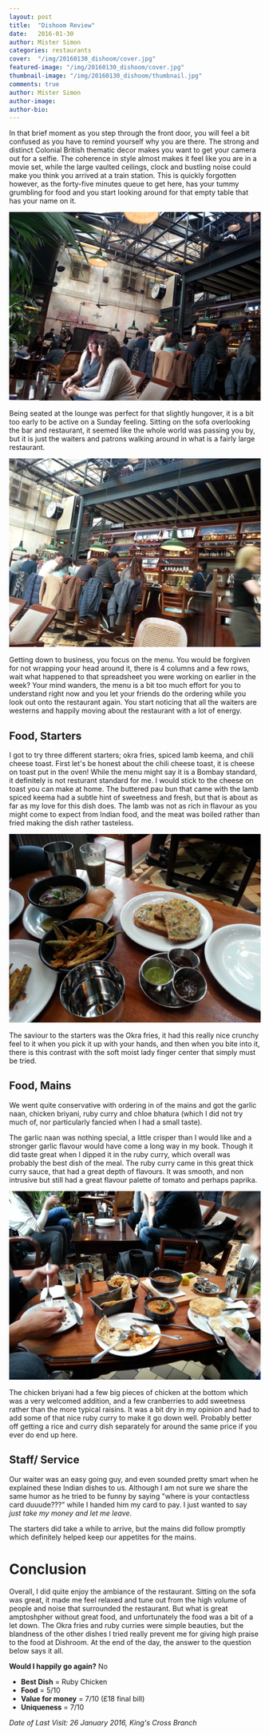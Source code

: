 ```yaml
---
layout: post
title:  "Dishoom Review"
date:   2016-01-30
author: Mister Simon
categories: restaurants
cover:  "/img/20160130_dishoom/cover.jpg"
featured-image: "/img/20160130_dishoom/cover.jpg"
thumbnail-image: "/img/20160130_dishoom/thumbnail.jpg"
comments: true
author: Mister Simon
author-image: 
author-bio: 
---
```


In that brief moment as you step through the front door, you will feel a bit confused as you have to remind yourself why you are there. The strong and distinct Colonial British thematic decor  makes you want to get your camera out for a selfie. The coherence in style almost makes it feel like you are in a movie set, while the large vaulted ceilings, clock and bustling noise could make you think you arrived at a train station. This is quickly forgotten however, as the forty-five minutes queue to get here, has your tummy grumbling for food and you start looking around for that empty table that has your name on it.

<a href="/img/20160130_dishoom/decor1.jpg" data-lightbox="decor" data-title="Decor at dishoom">
   <img src="/img/20160130_dishoom/decor1.jpg" title="Decor at dishoom" alt="Decor at Dishoom">
</a>


Being seated at the lounge was perfect for that slightly hungover, it is a bit too early to be active on a Sunday feeling. Sitting on the sofa overlooking the bar and restaurant, it seemed like the whole world was passing you by, but it is just the waiters and patrons walking around in what is a fairly large restaurant. 

<a href="/img/20160130_dishoom/decor2.jpg" data-lightbox="decor" data-title="Decor at dishoom">
   <img src="/img/20160130_dishoom/decor2.jpg" title="Decor at dishoom" alt="Decor at Dishoom">
</a>

Getting down to business, you focus on the menu. You would be forgiven for not wrapping your head around it, there is 4 columns and a few rows, wait what happened to that spreadsheet you were working on earlier in the week? Your mind wanders, the menu is a bit too much effort for you to understand right now and you let your friends do the ordering while you look out onto the restaurant again. You start noticing that all the waiters are westerns and happily moving about the restaurant with a lot of energy. 

## Food, Starters

I got to try three different starters; okra fries, spiced lamb keema, and chili cheese toast. First let's be honest about the chili cheese toast, it is cheese on toast put in the oven! While the menu might say it is a Bombay standard, it definitely is not resturant standard for me. I would stick to the cheese on toast you can make at home. The buttered pau bun that came with the lamb spiced keema had a subtle hint of sweetness and fresh, but that is about as far as my love for this dish does. The lamb was not as rich in flavour as you might come to expect from Indian food, and the meat was boiled rather than fried making the dish rather tasteless.

<a href="/img/20160130_dishoom/starters.jpg" data-lightbox="food" data-title="starters at dishoom">
   <img src="/img/20160130_dishoom/starters.jpg" title="starters at dishoom" alt="starters">
</a>

The saviour to the starters was the Okra fries, it had this really nice crunchy feel to it when you pick it up with your hands, and then when you bite into it, there is this contrast with the soft moist lady finger center that simply must be tried. 


## Food, Mains
We went quite conservative with ordering in of the mains and got the garlic naan, chicken briyani, ruby curry and chloe bhatura (which I did not try much of, nor particularly fancied when I had a small taste).

The garlic naan was nothing special, a little crisper than I would like and a stronger garlic flavour would have come a long way in my book. Though it did taste great when I dipped it in the ruby curry, which overall was probably the best dish of the meal. The ruby curry came in this great thick curry sauce, that had a great depth of flavours. It was smooth, and non intrusive but still had a great flavour palette of tomato and perhaps paprika.  


<a href="/img/20160130_dishoom/mains.jpg" data-lightbox="food" data-title="mains at dishoom">
   <img src="/img/20160130_dishoom/mains.jpg" title="mains at dishoom" alt="mains">
</a>

The chicken briyani had a few big pieces of chicken at the bottom which was a very welcomed addition, and a few cranberries to add sweetness rather than the more typical raisins. It was a bit dry in my opinion and had to add some of that nice ruby curry to make it go down well. Probably better off getting a rice and curry dish separately for around the same price if you ever do end up here. 

## Staff/ Service
Our waiter was an easy going guy, and even sounded pretty smart when he explained these Indian dishes to us. Although I am not sure we share the same humor as he tried to be funny by saying "where is your contactless card duuude???" while I handed him my card to pay. I just wanted to say _just take my money and let me leave_.

The starters did take a while to arrive, but the mains did follow promptly which definitely helped keep our appetites for the mains.

# Conclusion
Overall, I did quite enjoy the ambiance of the restaurant. Sitting on the sofa was great, it made me feel relaxed and tune out from the high volume of people and noise that surrounded the restaurant. But what is great amptoshpher without great food, and unfortunately the food was a bit of a let down. The Okra fries and ruby curries were simple beauties, but the blandness of the other dishes I tried really prevent me for giving high praise to the food at Dishroom. At the end of the day, the answer to the question below says it all. 

**Would I happily go again?** No

- **Best Dish** = Ruby Chicken
- **Food** = 5/10
- **Value for money** = 7/10 (£18 final bill)
- **Uniqueness** = 7/10
   
_Date of Last Visit: 26 January 2016, King's Cross Branch_
